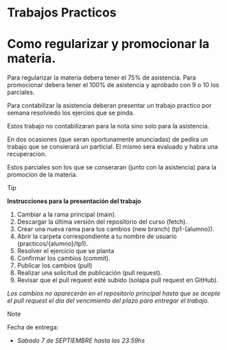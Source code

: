 # Trabajos Practicos

# Como regularizar y promocionar la materia.

Para regularizar la materia debera tener el 75% de asistencia.
Para promocionar debera tener el 100% de asistencia y aprobado con 9 o 10 los parciales.

Para contabilizar la asistencia deberan presentar un trabajo practico por semana resolviedo los ejercios que se pinda. 

Estos trabajo no contabilizaran para la nota sino solo para la asistencia. 

En dos ocasiones (que seran oportunamente anunciadas) de pedira un trabajo que se consierará un particial. El mismo sera evaluado y habra una recuperacion. 

Estos parciales son los que se conseraran (junto con la asistencia) para la promocion de la materia.


> [!TIP]
>
> **Instrucciones para la presentación del trabajo**
> 
> 1. Cambiar a la rama principal (main).
> 2. Descargar la última versión del repositorio del curso (fetch).
> 3. Crear una nueva rama para tus cambios (new branch) (tp1-{alumno}).
> 4. Abrir la carpeta correspondiente a tu nombre de usuario (practicos/{alumno}/tp1).
> 5. Resolver el ejercicio que se planta
> 6. Confirmar los cambios (commit).
> 7. Publicar los cambios (pull)
> 8. Realizar una solicitud de publicación (pull request).
> 9. Revisar que el pull request esté subido (solapa pull request en GitHub).

*Los cambios no aparecerán en el repositorio principal hasta que se acepte el pull request el día del vencimiento del plazo para entregar el trabajo.*

> [!NOTE]
> Fecha de entrega: 
> - *Sabado 7 de SEPTIEMBRE hasta las 23:59hs*
